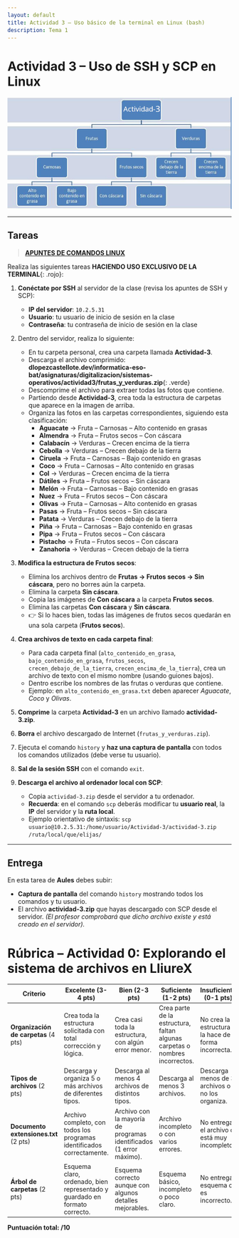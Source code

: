 ```yaml
---
layout: default
title: Actividad 3 – Uso básico de la terminal en Linux (bash)
description: Tema 1
---
```


# Actividad 3 – Uso de SSH y SCP en Linux

![Estructura de carpetas de la actividad](./esquema_act3.jpg)

---

## Tareas

> [**APUNTES DE COMANDOS LINUX**](../apuntes_comandos)

Realiza las siguientes tareas **HACIENDO USO EXCLUSIVO DE LA TERMINAL**{: .rojo}:

1. **Conéctate por SSH** al servidor de la clase (revisa los apuntes de SSH y SCP):  
   - **IP del servidor**: `10.2.5.31`
   - **Usuario**: tu usuario de inicio de sesión en la clase  
   - **Contraseña**: tu contraseña de inicio de sesión en la clase  

2. Dentro del servidor, realiza lo siguiente:  
   - En tu carpeta personal, crea una carpeta llamada **Actividad-3**.  
   - Descarga el archivo comprimido:  
     **dlopezcastellote.dev/informatica-eso-bat/asignaturas/digitalizacion/sistemas-operativos/actividad3/frutas_y_verduras.zip**{: .verde}
   - Descomprime el archivo para extraer todas las fotos que contiene.  
   - Partiendo desde **Actividad-3**, crea toda la estructura de carpetas que aparece en la imagen de arriba.  
   - Organiza las fotos en las carpetas correspondientes, siguiendo esta clasificación:  
     - **Aguacate** → Fruta – Carnosas – Alto contenido en grasas  
     - **Almendra** → Fruta – Frutos secos – Con cáscara  
     - **Calabacín** → Verduras – Crecen encima de la tierra  
     - **Cebolla** → Verduras – Crecen debajo de la tierra  
     - **Ciruela** → Fruta – Carnosas – Bajo contenido en grasas  
     - **Coco** → Fruta – Carnosas – Alto contenido en grasas  
     - **Col** → Verduras – Crecen encima de la tierra  
     - **Dátiles** → Fruta – Frutos secos – Sin cáscara  
     - **Melón** → Fruta – Carnosas – Bajo contenido en grasas  
     - **Nuez** → Fruta – Frutos secos – Con cáscara  
     - **Olivas** → Fruta – Carnosas – Alto contenido en grasas  
     - **Pasas** → Fruta – Frutos secos – Sin cáscara  
     - **Patata** → Verduras – Crecen debajo de la tierra  
     - **Piña** → Fruta – Carnosas – Bajo contenido en grasas  
     - **Pipa** → Fruta – Frutos secos – Con cáscara  
     - **Pistacho** → Fruta – Frutos secos – Con cáscara  
     - **Zanahoria** → Verduras – Crecen debajo de la tierra  

3. **Modifica la estructura de Frutos secos**:  
   - Elimina los archivos dentro de **Frutas → Frutos secos → Sin cáscara**, pero no borres aún la carpeta.  
   - Elimina la carpeta **Sin cáscara**.  
   - Copia las imágenes de **Con cáscara** a la carpeta **Frutos secos**.  
   - Elimina las carpetas **Con cáscara** y **Sin cáscara**.  
   - 👉 Si lo haces bien, todas las imágenes de frutos secos quedarán en una sola carpeta (**Frutos secos**).

4. **Crea archivos de texto en cada carpeta final**:  
   - Para cada carpeta final (`alto_contenido_en_grasa`, `bajo_contenido_en_grasa`, `frutos_secos`, `crecen_debajo_de_la_tierra`, `crecen_encima_de_la_tierra`), crea un archivo de texto con el mismo nombre (usando guiones bajos).  
   - Dentro escribe los nombres de las frutas o verduras que contiene.  
   - Ejemplo: en `alto_contenido_en_grasa.txt` deben aparecer *Aguacate*, *Coco* y *Olivas*.

5. **Comprime** la carpeta **Actividad-3** en un archivo llamado **actividad-3.zip**.

6. **Borra** el archivo descargado de Internet (`frutas_y_verduras.zip`).

7. Ejecuta el comando `history` y **haz una captura de pantalla** con todos los comandos utilizados (debe verse tu usuario).

8. **Sal de la sesión SSH** con el comando `exit`.

9. **Descarga el archivo al ordenador local con SCP**:  
   - Copia `actividad-3.zip` desde el servidor a tu ordenador.  
   - **Recuerda**: en el comando `scp` deberás modificar tu **usuario real**, la **IP** del servidor y la **ruta local**.  
   - Ejemplo orientativo de sintaxis: `scp usuario@10.2.5.31:/home/usuario/Actividad-3/actividad-3.zip /ruta/local/que/elijas/`

---

## Entrega

En esta tarea de **Aules** debes subir:  
- **Captura de pantalla** del comando `history` mostrando todos los comandos y tu usuario.  
- El archivo **actividad-3.zip** que hayas descargado con SCP desde el servidor. *(El profesor comprobará que dicho archivo existe y está creado en el servidor).*

# Rúbrica – Actividad 0: Explorando el sistema de archivos en LliureX

| Criterio | Excelente (3-4 pts) | Bien (2-3 pts) | Suficiente (1-2 pts) | Insuficiente (0-1 pts) |
|----------|---------------------|----------------|-----------------------|------------------------|
| **Organización de carpetas** (4 pts) | Crea toda la estructura solicitada con total corrección y lógica. | Crea casi toda la estructura, con algún error menor. | Crea parte de la estructura, faltan algunas carpetas o nombres incorrectos. | No crea la estructura o la hace de forma incorrecta. |
| **Tipos de archivos** (2 pts) | Descarga y organiza 5 o más archivos de diferentes tipos. | Descarga al menos 4 archivos de distintos tipos. | Descarga al menos 3 archivos. | Descarga menos de 3 archivos o no los organiza. |
| **Documento extensiones.txt** (2 pts) | Archivo completo, con todos los programas identificados correctamente. | Archivo con la mayoría de programas identificados (1 error máximo). | Archivo incompleto o con varios errores. | No entrega el archivo o está muy incompleto. |
| **Árbol de carpetas** (2 pts) | Esquema claro, ordenado, bien representado y guardado en formato correcto. | Esquema correcto aunque con algunos detalles mejorables. | Esquema básico, incompleto o poco claro. | No entrega esquema o es incorrecto. |

**Puntuación total: /10**

